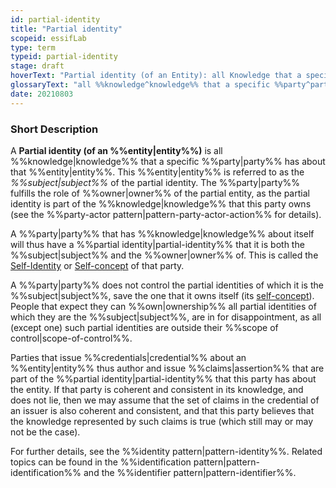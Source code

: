 ```yaml
---
id: partial-identity
title: "Partial identity"
scopeid: essifLab
type: term
typeid: partial-identity
stage: draft
hoverText: "Partial identity (of an Entity): all Knowledge that a specific Party (= the Owner of the partial identity) has about that Entity (= the 'Subject' of the partial identity)."
glossaryText: "all %%knowledge^knowledge%% that a specific %%party^party%% (= the %%owner^owner%% of the partial identity) has about that %%entity^entity%% (= the '%%subject^subject%%' of the partial identity)."
date: 20210803
---
```


### Short Description
A **Partial identity (of an %%entity|entity%%)** is all %%knowledge|knowledge%% that a specific %%party|party%% has about that %%entity|entity%%. This %%entity|entity%% is referred to as the *%%subject|subject%%* of the partial identity. The %%party|party%% fulfills the role of %%owner|owner%% of the partial entity, as the partial identity is part of the %%knowledge|knowledge%% that this party owns (see the %%party-actor pattern|pattern-party-actor-action%% for details).

A %%party|party%% that has %%knowledge|knowledge%% about itself will thus have a %%partial identity|partial-identity%% that it is both the %%subject|subject%% and the %%owner|owner%% of. This is called the [Self-Identity](https://en.wikipedia.org/wiki/Self-concept) or [Self-concept](https://en.wikipedia.org/wiki/Self-concept) of that party.

A %%party|party%% does not control the partial identities of which it is the %%subject|subject%%, save the one that it owns itself (its [self-concept](https://en.wikipedia.org/wiki/Self-concept)). People that expect they can %%own|ownership%% all partial identities of which they are the %%subject|subject%%, are in for disappointment, as all (except one) such partial identities are outside their %%scope of control|scope-of-control%%.

Parties that issue %%credentials|credential%% about an %%entity|entity%% thus author and issue %%claims|assertion%% that are part of the %%partial identity|partial-identity%% that this party has about the entity. If that party is coherent and consistent in its knowledge, and does not lie, then we may assume that the set of claims in the credential of an issuer is also coherent and consistent, and that this party believes that the knowledge represented by such claims is true (which still may or may not be the case).

For further details, see the %%identity pattern|pattern-identity%%. Related topics can be found in the %%identification pattern|pattern-identification%% and the %%identifier pattern|pattern-identifier%%.
